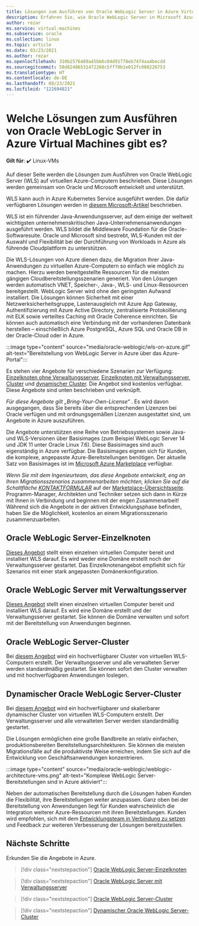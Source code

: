 ```yaml
---
title: Lösungen zum Ausführen von Oracle WebLogic Server in Azure Virtual Machines
description: Erfahren Sie, wie Oracle WebLogic Server in Microsoft Azure Virtual Machines ausgeführt wird.
author: rezar
ms.service: virtual-machines
ms.subservice: oracle
ms.collection: linux
ms.topic: article
ms.date: 03/23/2021
ms.author: rezar
ms.openlocfilehash: 310b2576489a45bb6c04d91778eb74f4aa4becdd
ms.sourcegitcommit: 58d82486531472268c5ff70b1e012fc008226753
ms.translationtype: HT
ms.contentlocale: de-DE
ms.lasthandoff: 08/23/2021
ms.locfileid: "122694821"
---
```

# <a name="what-are-solutions-for-running-oracle-weblogic-server-on-azure-virtual-machines"></a>Welche Lösungen zum Ausführen von Oracle WebLogic Server in Azure Virtual Machines gibt es?

**Gilt für**: :heavy_check_mark: Linux-VMs 

Auf dieser Seite werden die Lösungen zum Ausführen von Oracle WebLogic Server (WLS) auf virtuellen Azure-Computern beschrieben. Diese Lösungen werden gemeinsam von Oracle und Microsoft entwickelt und unterstützt.

WLS kann auch in Azure Kubernetes Service ausgeführt werden. Die dafür verfügbaren Lösungen werden in [diesem Microsoft-Artikel](./weblogic-aks.md) beschrieben.

WLS ist ein führender Java-Anwendungsserver, auf dem einige der weltweit wichtigsten unternehmenskritischen Java-Unternehmensanwendungen ausgeführt werden. WLS bildet die Middleware Foundation für die Oracle-Softwaresuite. Oracle und Microsoft sind bestrebt, WLS-Kunden mit der Auswahl und Flexibilität bei der Durchführung von Workloads in Azure als führende Cloudplattform zu unterstützen.

Die WLS-Lösungen von Azure dienen dazu, die Migration Ihrer Java-Anwendungen zu virtuellen Azure-Computern so einfach wie möglich zu machen. Hierzu werden bereitgestellte Ressourcen für die meisten gängigen Cloudbereitstellungsszenarien generiert. Von den Lösungen werden automatisch VNET, Speicher-, Java-, WLS- und Linux-Ressourcen bereitgestellt. WebLogic Server wird ohne den geringsten Aufwand installiert. Die Lösungen können Sicherheit mit einer Netzwerksicherheitsgruppe, Lastenausgleich mit Azure App Gateway, Authentifizierung mit Azure Active Directory, zentralisierte Protokollierung mit ELK sowie verteiltes Caching mit Oracle Coherence einrichten. Sie können auch automatisch eine Verbindung mit der vorhandenen Datenbank herstellen – einschließlich Azure PostgreSQL, Azure SQL und Oracle DB in der Oracle-Cloud oder in Azure. 

:::image type="content" source="media/oracle-weblogic/wls-on-azure.gif" alt-text="Bereitstellung von WebLogic Server in Azure über das Azure-Portal":::

Es stehen vier Angebote für verschiedene Szenarien zur Verfügung: [Einzelknoten ohne Verwaltungsserver](https://portal.azure.com/#create/oracle.20191001-arm-oraclelinux-wls20191001-arm-oraclelinux-wls), [Einzelknoten mit Verwaltungsserver](https://portal.azure.com/#create/oracle.20191009-arm-oraclelinux-wls-admin20191009-arm-oraclelinux-wls-admin), [Cluster](https://portal.azure.com/#create/oracle.20191007-arm-oraclelinux-wls-cluster20191007-arm-oraclelinux-wls-cluster) und [dynamischer Cluster](https://portal.azure.com/#create/oracle.20191021-arm-oraclelinux-wls-dynamic-cluster20191021-arm-oraclelinux-wls-dynamic-cluster). Die Angebot sind kostenlos verfügbar. Diese Angebote sind unten beschrieben und verknüpft.

_Für diese Angebote gilt „Bring-Your-Own-License“_ . Es wird davon ausgegangen, dass Sie bereits über die entsprechenden Lizenzen bei Oracle verfügen und mit ordnungsgemäßen Lizenzen ausgestattet sind, um Angebote in Azure auszuführen.

Die Angebote unterstützen eine Reihe von Betriebssystemen sowie Java- und WLS-Versionen über Basisimages (zum Beispiel WebLogic Server 14 und JDK 11 unter Oracle Linux 7.6). Diese Basisimages sind auch eigenständig in Azure verfügbar. Die Basisimages eignen sich für Kunden, die komplexe, angepasste Azure-Bereitstellungen benötigen. Der aktuelle Satz von Basisimages ist im [Microsoft Azure Marketplace](https://azuremarketplace.microsoft.com/marketplace/apps?search=WebLogic%20Server%20Base%20Image&page=1) verfügbar.

_Wenn Sie mit dem Ingenieurteam, das diese Angebote entwickelt, eng an Ihren Migrationsszenarios zusammenarbeiten möchten, klicken Sie auf die Schaltfläche [KONTAKTFORMULAR](https://azuremarketplace.microsoft.com/marketplace/apps/oracle.oraclelinux-wls-cluster?tab=Overview)_ auf der [Marketplace-Übersichtsseite](https://azuremarketplace.microsoft.com/marketplace/apps/oracle.oraclelinux-wls-cluster?tab=Overview). Programm-Manager, Architekten und Techniker setzen sich dann in Kürze mit Ihnen in Verbindung und beginnen mit der engen Zusammenarbeit! Während sich die Angebote in der aktiven Entwicklungsphase befinden, haben Sie die Möglichkeit, kostenlos an einem Migrationsszenario zusammenzuarbeiten.

## <a name="oracle-weblogic-server-single-node"></a>Oracle WebLogic Server-Einzelknoten

[Dieses Angebot](https://portal.azure.com/#create/oracle.20191001-arm-oraclelinux-wls20191001-arm-oraclelinux-wls) stellt einen einzelnen virtuellen Computer bereit und installiert WLS darauf. Es wird weder eine Domäne erstellt noch der Verwaltungsserver gestartet. Das Einzelknotenangebot empfiehlt sich für Szenarios mit einer stark angepassten Domänenkonfiguration.

## <a name="oracle-weblogic-server-with-admin-server"></a>Oracle WebLogic Server mit Verwaltungsserver

[Dieses Angebot](https://portal.azure.com/#create/oracle.20191009-arm-oraclelinux-wls-admin20191009-arm-oraclelinux-wls-admin) stellt einen einzelnen virtuellen Computer bereit und installiert WLS darauf. Es wird eine Domäne erstellt und der Verwaltungsserver gestartet. Sie können die Domäne verwalten und sofort mit der Bereitstellung von Anwendungen beginnen.

## <a name="oracle-weblogic-server-cluster"></a>Oracle WebLogic Server-Cluster

Bei [diesem Angebot](https://portal.azure.com/#create/oracle.20191007-arm-oraclelinux-wls-cluster20191007-arm-oraclelinux-wls-cluster) wird ein hochverfügbarer Cluster von virtuellen WLS-Computern erstellt. Der Verwaltungsserver und alle verwalteten Server werden standardmäßig gestartet. Sie können sofort den Cluster verwalten und mit hochverfügbaren Anwendungen loslegen.

## <a name="oracle-weblogic-server-dynamic-cluster"></a>Dynamischer Oracle WebLogic Server-Cluster

Bei [diesem Angebot](https://portal.azure.com/#create/oracle.20191021-arm-oraclelinux-wls-dynamic-cluster20191021-arm-oraclelinux-wls-dynamic-cluster) wird ein hochverfügbarer und skalierbarer dynamischer Cluster von virtuellen WLS-Computern erstellt. Der Verwaltungsserver und alle verwalteten Server werden standardmäßig gestartet.

Die Lösungen ermöglichen eine große Bandbreite an relativ einfachen, produktionsbereiten Bereitstellungsarchitekturen. Sie können die meisten Migrationsfälle auf die produktivste Weise erreichen, indem Sie sich auf die Entwicklung von Geschäftsanwendungen konzentrieren.

:::image type="content" source="media/oracle-weblogic/weblogic-architecture-vms.png" alt-text="Komplexe WebLogic Server-Bereitstellungen sind in Azure aktiviert":::

Neben der automatischen Bereitstellung durch die Lösungen haben Kunden die Flexibilität, ihre Bereitstellungen weiter anzupassen. Ganz oben bei der Bereitstellung von Anwendungen liegt für Kunden wahrscheinlich die Integration weiterer Azure-Ressourcen mit ihren Bereitstellungen. Kunden wird empfohlen, sich mit dem [Entwicklungsteam in Verbindung zu setzen](https://azuremarketplace.microsoft.com/marketplace/apps/oracle.oraclelinux-wls-cluster?tab=Overview) und Feedback zur weiteren Verbesserung der Lösungen bereitzustellen.

## <a name="next-steps"></a>Nächste Schritte

Erkunden Sie die Angebote in Azure.

> [!div class="nextstepaction"]
> [Oracle WebLogic Server-Einzelknoten](https://portal.azure.com/#create/oracle.20191001-arm-oraclelinux-wls20191001-arm-oraclelinux-wls)

> [!div class="nextstepaction"]
> [Oracle WebLogic Server mit Verwaltungsserver](https://portal.azure.com/#create/oracle.20191009-arm-oraclelinux-wls-admin20191009-arm-oraclelinux-wls-admin)

> [!div class="nextstepaction"]
> [Oracle WebLogic Server-Cluster](https://portal.azure.com/#create/oracle.20191007-arm-oraclelinux-wls-cluster20191007-arm-oraclelinux-wls-cluster)

> [!div class="nextstepaction"]
> [Dynamischer Oracle WebLogic Server-Cluster](https://portal.azure.com/#create/oracle.20191021-arm-oraclelinux-wls-dynamic-cluster20191021-arm-oraclelinux-wls-dynamic-cluster)
